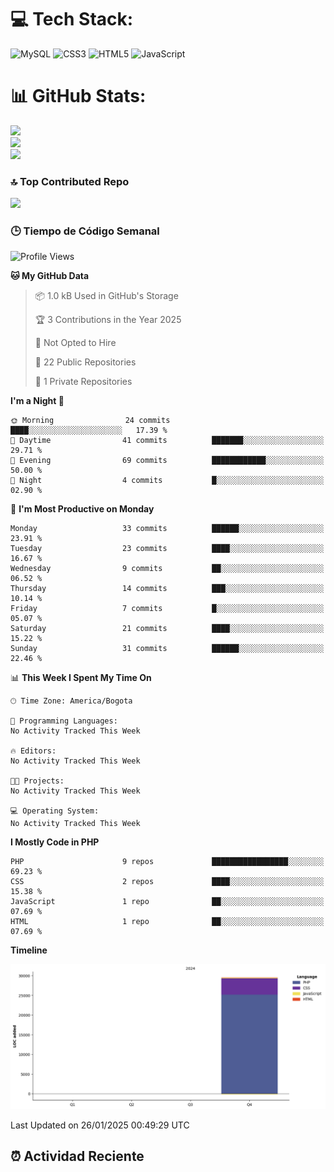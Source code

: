 
# 💻 Tech Stack:
![MySQL](https://img.shields.io/badge/mysql-4479A1.svg?style=plastic&logo=mysql&logoColor=white) ![CSS3](https://img.shields.io/badge/css3-%231572B6.svg?style=plastic&logo=css3&logoColor=white) ![HTML5](https://img.shields.io/badge/html5-%23E34F26.svg?style=plastic&logo=html5&logoColor=white) ![JavaScript](https://img.shields.io/badge/javascript-%23323330.svg?style=plastic&logo=javascript&logoColor=%23F7DF1E)

# 📊 GitHub Stats:
![](https://github-readme-stats.vercel.app/api?username=Psakejs&theme=shadow_blue&hide_border=false&include_all_commits=true&count_private=true)<br/>
![](https://github-readme-streak-stats.herokuapp.com/?user=Psakejs&theme=shadow_blue&hide_border=false)<br/>
![](https://github-readme-stats.vercel.app/api/top-langs/?username=Psakejs&theme=shadow_blue&hide_border=false&include_all_commits=true&count_private=true&layout=compact)

### 🔝 Top Contributed Repo
![](https://github-contributor-stats.vercel.app/api?username=Psakejs&limit=5&theme=shadow_blue&combine_all_yearly_contributions=true)


### 🕒 Tiempo de Código Semanal
<!--START_SECTION:waka-->
![Profile Views](http://img.shields.io/badge/Profile%20Views-3-blue)

**🐱 My GitHub Data** 

> 📦 1.0 kB Used in GitHub's Storage 
 > 
> 🏆 3 Contributions in the Year 2025
 > 
> 🚫 Not Opted to Hire
 > 
> 📜 22 Public Repositories 
 > 
> 🔑 1 Private Repositories 
 > 
**I'm a Night 🦉** 

```text
🌞 Morning                24 commits          ████░░░░░░░░░░░░░░░░░░░░░   17.39 % 
🌆 Daytime                41 commits          ███████░░░░░░░░░░░░░░░░░░   29.71 % 
🌃 Evening                69 commits          ████████████░░░░░░░░░░░░░   50.00 % 
🌙 Night                  4 commits           █░░░░░░░░░░░░░░░░░░░░░░░░   02.90 % 
```
📅 **I'm Most Productive on Monday** 

```text
Monday                   33 commits          ██████░░░░░░░░░░░░░░░░░░░   23.91 % 
Tuesday                  23 commits          ████░░░░░░░░░░░░░░░░░░░░░   16.67 % 
Wednesday                9 commits           ██░░░░░░░░░░░░░░░░░░░░░░░   06.52 % 
Thursday                 14 commits          ███░░░░░░░░░░░░░░░░░░░░░░   10.14 % 
Friday                   7 commits           █░░░░░░░░░░░░░░░░░░░░░░░░   05.07 % 
Saturday                 21 commits          ████░░░░░░░░░░░░░░░░░░░░░   15.22 % 
Sunday                   31 commits          ██████░░░░░░░░░░░░░░░░░░░   22.46 % 
```


📊 **This Week I Spent My Time On** 

```text
🕑︎ Time Zone: America/Bogota

💬 Programming Languages: 
No Activity Tracked This Week

🔥 Editors: 
No Activity Tracked This Week

🐱‍💻 Projects: 
No Activity Tracked This Week

💻 Operating System: 
No Activity Tracked This Week
```

**I Mostly Code in PHP** 

```text
PHP                      9 repos             █████████████████░░░░░░░░   69.23 % 
CSS                      2 repos             ████░░░░░░░░░░░░░░░░░░░░░   15.38 % 
JavaScript               1 repo              ██░░░░░░░░░░░░░░░░░░░░░░░   07.69 % 
HTML                     1 repo              ██░░░░░░░░░░░░░░░░░░░░░░░   07.69 % 
```



**Timeline**

![Lines of Code chart](https://raw.githubusercontent.com/Psakejs/Psakejs/main/assets/bar_graph.png)


 Last Updated on 26/01/2025 00:49:29 UTC
<!--END_SECTION:waka-->




































































































































































































































































































































































































































































































































































































































































































































































































































































































































































































































































































































































































































































































































































































































































































































































































































































































































































































































































































































































































































































































































































































































































































































































































































































































































































































































































































































































































































































































































































































































































































































































































































































































































































































































































































































































































































































































## ⏰ Actividad Reciente

